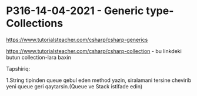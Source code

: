 # P316-14-04-2021 - Generic type-Collections

https://www.tutorialsteacher.com/csharp/csharp-generics

https://www.tutorialsteacher.com/csharp/csharp-collection - bu linkdeki butun collection-lara baxin

Tapshiriq:

1.String tipinden queue qebul eden method yazin, siralamani tersine chevirib yeni queue geri qaytarsin.(Queue ve Stack istifade edin)
